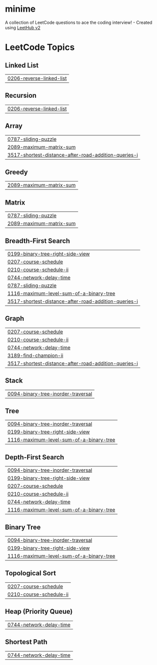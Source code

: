 # minime
A collection of LeetCode questions to ace the coding interview! - Created using [LeetHub v2](https://github.com/arunbhardwaj/LeetHub-2.0)

<!---LeetCode Topics Start-->
# LeetCode Topics
## Linked List
|  |
| ------- |
| [0206-reverse-linked-list](https://github.com/jayavenkatesh/minime/tree/master/0206-reverse-linked-list) |
## Recursion
|  |
| ------- |
| [0206-reverse-linked-list](https://github.com/jayavenkatesh/minime/tree/master/0206-reverse-linked-list) |
## Array
|  |
| ------- |
| [0787-sliding-puzzle](https://github.com/jayavenkatesh/minime/tree/master/0787-sliding-puzzle) |
| [2089-maximum-matrix-sum](https://github.com/jayavenkatesh/minime/tree/master/2089-maximum-matrix-sum) |
| [3517-shortest-distance-after-road-addition-queries-i](https://github.com/jayavenkatesh/minime/tree/master/3517-shortest-distance-after-road-addition-queries-i) |
## Greedy
|  |
| ------- |
| [2089-maximum-matrix-sum](https://github.com/jayavenkatesh/minime/tree/master/2089-maximum-matrix-sum) |
## Matrix
|  |
| ------- |
| [0787-sliding-puzzle](https://github.com/jayavenkatesh/minime/tree/master/0787-sliding-puzzle) |
| [2089-maximum-matrix-sum](https://github.com/jayavenkatesh/minime/tree/master/2089-maximum-matrix-sum) |
## Breadth-First Search
|  |
| ------- |
| [0199-binary-tree-right-side-view](https://github.com/jayavenkatesh/minime/tree/master/0199-binary-tree-right-side-view) |
| [0207-course-schedule](https://github.com/jayavenkatesh/minime/tree/master/0207-course-schedule) |
| [0210-course-schedule-ii](https://github.com/jayavenkatesh/minime/tree/master/0210-course-schedule-ii) |
| [0744-network-delay-time](https://github.com/jayavenkatesh/minime/tree/master/0744-network-delay-time) |
| [0787-sliding-puzzle](https://github.com/jayavenkatesh/minime/tree/master/0787-sliding-puzzle) |
| [1116-maximum-level-sum-of-a-binary-tree](https://github.com/jayavenkatesh/minime/tree/master/1116-maximum-level-sum-of-a-binary-tree) |
| [3517-shortest-distance-after-road-addition-queries-i](https://github.com/jayavenkatesh/minime/tree/master/3517-shortest-distance-after-road-addition-queries-i) |
## Graph
|  |
| ------- |
| [0207-course-schedule](https://github.com/jayavenkatesh/minime/tree/master/0207-course-schedule) |
| [0210-course-schedule-ii](https://github.com/jayavenkatesh/minime/tree/master/0210-course-schedule-ii) |
| [0744-network-delay-time](https://github.com/jayavenkatesh/minime/tree/master/0744-network-delay-time) |
| [3189-find-champion-ii](https://github.com/jayavenkatesh/minime/tree/master/3189-find-champion-ii) |
| [3517-shortest-distance-after-road-addition-queries-i](https://github.com/jayavenkatesh/minime/tree/master/3517-shortest-distance-after-road-addition-queries-i) |
## Stack
|  |
| ------- |
| [0094-binary-tree-inorder-traversal](https://github.com/jayavenkatesh/minime/tree/master/0094-binary-tree-inorder-traversal) |
## Tree
|  |
| ------- |
| [0094-binary-tree-inorder-traversal](https://github.com/jayavenkatesh/minime/tree/master/0094-binary-tree-inorder-traversal) |
| [0199-binary-tree-right-side-view](https://github.com/jayavenkatesh/minime/tree/master/0199-binary-tree-right-side-view) |
| [1116-maximum-level-sum-of-a-binary-tree](https://github.com/jayavenkatesh/minime/tree/master/1116-maximum-level-sum-of-a-binary-tree) |
## Depth-First Search
|  |
| ------- |
| [0094-binary-tree-inorder-traversal](https://github.com/jayavenkatesh/minime/tree/master/0094-binary-tree-inorder-traversal) |
| [0199-binary-tree-right-side-view](https://github.com/jayavenkatesh/minime/tree/master/0199-binary-tree-right-side-view) |
| [0207-course-schedule](https://github.com/jayavenkatesh/minime/tree/master/0207-course-schedule) |
| [0210-course-schedule-ii](https://github.com/jayavenkatesh/minime/tree/master/0210-course-schedule-ii) |
| [0744-network-delay-time](https://github.com/jayavenkatesh/minime/tree/master/0744-network-delay-time) |
| [1116-maximum-level-sum-of-a-binary-tree](https://github.com/jayavenkatesh/minime/tree/master/1116-maximum-level-sum-of-a-binary-tree) |
## Binary Tree
|  |
| ------- |
| [0094-binary-tree-inorder-traversal](https://github.com/jayavenkatesh/minime/tree/master/0094-binary-tree-inorder-traversal) |
| [0199-binary-tree-right-side-view](https://github.com/jayavenkatesh/minime/tree/master/0199-binary-tree-right-side-view) |
| [1116-maximum-level-sum-of-a-binary-tree](https://github.com/jayavenkatesh/minime/tree/master/1116-maximum-level-sum-of-a-binary-tree) |
## Topological Sort
|  |
| ------- |
| [0207-course-schedule](https://github.com/jayavenkatesh/minime/tree/master/0207-course-schedule) |
| [0210-course-schedule-ii](https://github.com/jayavenkatesh/minime/tree/master/0210-course-schedule-ii) |
## Heap (Priority Queue)
|  |
| ------- |
| [0744-network-delay-time](https://github.com/jayavenkatesh/minime/tree/master/0744-network-delay-time) |
## Shortest Path
|  |
| ------- |
| [0744-network-delay-time](https://github.com/jayavenkatesh/minime/tree/master/0744-network-delay-time) |
<!---LeetCode Topics End-->
